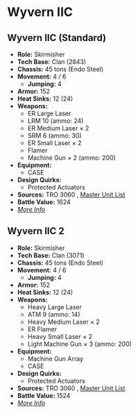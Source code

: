 # Wyvern IIC 

## Wyvern IIC (Standard) 

- **Role:** Skirmisher 
- **Tech Base:** Clan (2843) 
- **Chassis:** 45 tons (Endo Steel) 
- **Movement:** 4 / 6 
  - **Jumping:** 4 
- **Armor:** 152 
- **Heat Sinks:** 12 (24) 
- **Weapons:** 
  - ER Large Laser 
  - LRM 10 (ammo: 24) 
  - ER Medium Laser × 2 
  - SRM 6 (ammo: 30) 
  - ER Small Laser × 2 
  - Flamer 
  - Machine Gun × 2 (ammo: 200) 
- **Equipment:** 
  - CASE 
- **Design Quirks:** 
  - Protected Actuators 
- **Sources:** TRO 3060 , [Master Unit List](http://masterunitlist.info/Unit/Details/3601) 
- **Battle Value:** 1624 
- [*More Info*](wyvern_iic/wyvern_iic_standard.md) 

## Wyvern IIC 2 

- **Role:** Skirmisher 
- **Tech Base:** Clan (3071) 
- **Chassis:** 45 tons (Endo Steel) 
- **Movement:** 4 / 6 
  - **Jumping:** 4 
- **Armor:** 152 
- **Heat Sinks:** 12 (24) 
- **Weapons:** 
  - Heavy Large Laser 
  - ATM 9 (ammo: 14) 
  - Heavy Medium Laser × 2 
  - ER Flamer 
  - Heavy Small Laser × 2 
  - Light Machine Gun × 3 (ammo: 200) 
- **Equipment:** 
  - Machine Gun Array 
  - CASE 
- **Design Quirks:** 
  - Protected Actuators 
- **Sources:** TRO 3060 , [Master Unit List](http://masterunitlist.info/Unit/Details/3602) 
- **Battle Value:** 1524 
- [*More Info*](wyvern_iic/wyvern_iic_2.md) 

